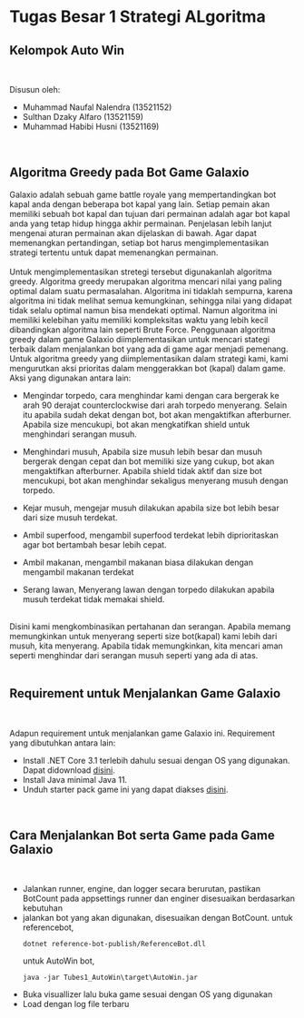 # Tugas Besar 1 Strategi ALgoritma
## Kelompok Auto Win
<br>

 Disusun oleh:
 - Muhammad Naufal Nalendra (13521152)
 - Sulthan Dzaky Alfaro     (13521159)
 - Muhammad Habibi Husni    (13521169)
 
 <br>

## Algoritma Greedy pada Bot Game Galaxio
 Galaxio adalah sebuah game battle royale yang mempertandingkan bot kapal anda dengan beberapa bot kapal yang lain. Setiap pemain akan memiliki sebuah bot kapal dan tujuan dari permainan adalah agar bot kapal anda yang tetap hidup hingga akhir permainan. Penjelasan lebih lanjut mengenai aturan permainan akan dijelaskan di bawah. Agar dapat memenangkan pertandingan, setiap bot harus mengimplementasikan strategi tertentu untuk dapat memenangkan permainan. 
 <br>
 <br>
 Untuk mengimplementasikan stretegi tersebut digunakanlah algoritma greedy. Algoritma greedy merupakan algoritma mencari nilai yang paling optimal dalam suatu permasalahan. Algoritma ini tidaklah sempurna, karena algoritma ini tidak melihat semua kemungkinan, sehingga nilai yang didapat tidak selalu optimal namun bisa mendekati optimal. Namun algoritma ini memiliki kelebihan yaitu memiliki kompleksitas waktu yang lebih kecil dibandingkan algoritma lain seperti Brute Force. Penggunaan algoritma greedy dalam game Galaxio diimplementasikan untuk mencari stategi terbaik dalam menjalankan bot yang ada di game agar menjadi pemenang. Untuk algoritma greedy yang diimplementasikan dalam strategi kami, kami mengurutkan aksi prioritas dalam menggerakkan bot (kapal) dalam game. Aksi yang digunakan antara lain:
 - Mengindar torpedo, cara menghindar kami dengan cara bergerak ke arah 90 derajat counterclockwise dari arah torpedo menyerang. Selain itu apabila sudah dekat dengan bot, bot akan mengaktifkan afterburner. Apabila size mencukupi, bot akan mengkatifkan shield untuk menghindari serangan musuh. 

 - Menghindari musuh, Apabila size musuh lebih besar dan musuh bergerak dengan cepat dan bot memiliki size yang cukup, bot akan mengaktifkan afterburner. Apabila shield tidak aktif dan size bot mencukupi, bot akan menghindar sekaligus menyerang musuh dengan torpedo. 
 - Kejar musuh, mengejar musuh dilakukan apabila size bot lebih besar dari size musuh terdekat. 

 - Ambil superfood, mengambil superfood terdekat lebih diprioritaskan agar bot bertambah besar lebih cepat. 
 - Ambil makanan, mengambil makanan biasa dilakukan dengan mengambil makanan terdekat 

 - Serang lawan, Menyerang lawan dengan torpedo dilakukan apabila musuh terdekat tidak memakai shield. 
 <br>
 Disini kami mengkombinasikan pertahanan dan serangan. Apabila memang memungkinkan untuk menyerang seperti size bot(kapal) kami lebih dari musuh, kita menyerang. Apabila tidak memungkinkan, kita mencari aman seperti menghindar dari serangan musuh seperti yang ada di atas.
 <br>
 <br>
 
## Requirement untuk Menjalankan Game Galaxio

 <br>
 
 Adapun requirement untuk menjalankan game Galaxio ini. Requirement yang dibutuhkan antara lain:
 - Install .NET Core 3.1 terlebih dahulu sesuai dengan OS yang digunakan. Dapat didownload [disini](https://dotnet.microsoft.com/en-us/download/dotnet/3.1).
 - Install Java minimal Java 11.
 - Unduh starter pack game ini yang dapat diakses [disini](https://github.com/EntelectChallenge/2021-Galaxio/releases/tag/2021.3.2).
 
 <br>

## Cara Menjalankan Bot serta Game pada Game Galaxio

<br>

 - Jalankan runner, engine, dan logger secara berurutan, pastikan BotCount pada appsettings runner dan enginer disesuaikan berdasarkan kebutuhan
 - jalankan bot yang akan digunakan, disesuaikan dengan BotCount.
   untuk referencebot,
   ```
   dotnet reference-bot-publish/ReferenceBot.dll
   ```
   untuk AutoWin bot,
   ```
   java -jar Tubes1_AutoWin\target\AutoWin.jar
   ```
 - Buka visuallizer lalu buka game sesuai dengan OS yang digunakan
 - Load dengan log file terbaru


 
 
 
